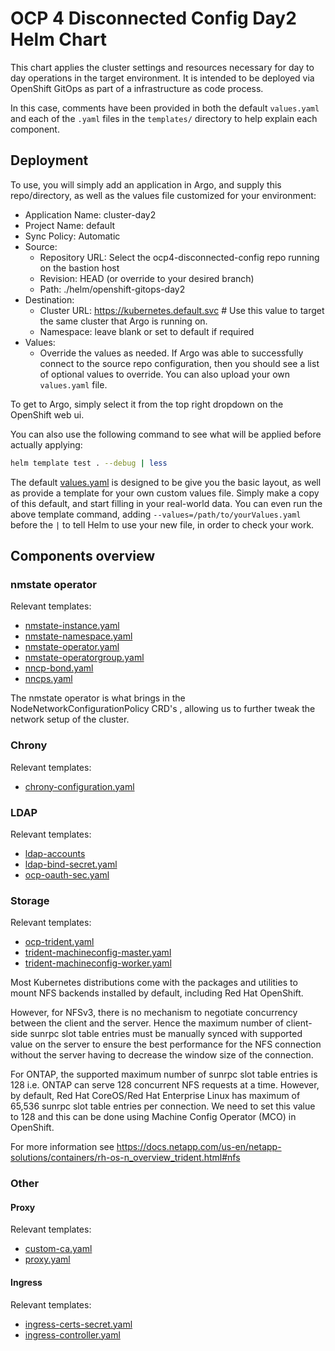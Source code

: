 # OCP 4 Disconnected Config Day2 Helm Chart

This chart applies the cluster settings and resources necessary for day to day operations in the target environment. It is intended to be deployed via OpenShift GitOps as part of a infrastructure as code process.

In this case, comments have been provided in both the default `values.yaml` and each of the `.yaml` files in the `templates/` directory to help explain each component.

## Deployment

To use, you will simply add an application in Argo, and supply this repo/directory, as well as the values file customized for your environment:

* Application Name: cluster-day2
* Project Name: default
* Sync Policy: Automatic
* Source:
  * Repository URL: Select the ocp4-disconnected-config repo running on the bastion host
  * Revision: HEAD (or override to your desired branch)
  * Path: ./helm/openshift-gitops-day2
* Destination:
  * Cluster URL: https://kubernetes.default.svc # Use this value to target the same cluster that Argo is running on.
  * Namespace: leave blank or set to default if required
* Values:
  * Override the values as needed. If Argo was able to successfully connect to the source repo configuration, then you should see a list of optional values to override. You can also upload your own `values.yaml` file.

To get to Argo, simply select it from the top right dropdown on the OpenShift web ui.

You can also use the following command to see what will be applied before actually applying:

```bash
helm template test . --debug | less
```

The default [values.yaml](values.yaml) is designed to be give you the basic layout, as well as provide a template for your own custom values file. Simply make a copy of this default, and start filling in your real-world data. You can even run the above template command, adding `--values=/path/to/yourValues.yaml` before the `|` to tell Helm to use your new file, in order to check your work.

## Components overview

### nmstate operator

Relevant templates:

 - [nmstate-instance.yaml](templates/nmstate-instance.yml)
 - [nmstate-namespace.yaml](templates/nmstate-namespace.yaml)
 - [nmstate-operator.yaml](templates/nmstate-operator.yaml)
 - [nmstate-operatorgroup.yaml](templates/nmstate-operatorgroup.yaml)
 - [nncp-bond.yaml](templates/nncp-bond.yaml)
 - [nncps.yaml](templates/nncps.yaml)

The nmstate operator is what brings in the NodeNetworkConfigurationPolicy CRD's , allowing us to further tweak the network setup of the cluster.

### Chrony

Relevant templates:

 - [chrony-configuration.yaml](templates/chrony-configuration.yaml)

### LDAP

Relevant templates:

 - [ldap-accounts](templates/ldap-accounts.yaml)
 - [ldap-bind-secret.yaml](templates/ldap-bind-secret.yaml)
 - [ocp-oauth-sec.yaml](templates/ocp-oauth-sec.yaml)

### Storage

Relevant templates:

 - [ocp-trident.yaml](templates/ocp-trident.yaml)
 - [trident-machineconfig-master.yaml](templates/trident-machineconfig-master.yaml)
 - [trident-machineconfig-worker.yaml](templates/tri)

Most Kubernetes distributions come with the packages and utilities to mount NFS backends installed by default, including Red Hat OpenShift.

However, for NFSv3, there is no mechanism to negotiate concurrency between the client and the server. Hence the maximum number of client-side sunrpc slot table entries must be manually synced with supported value on the server to ensure the best performance for the NFS connection without the server having to decrease the window size of the connection.

For ONTAP, the supported maximum number of sunrpc slot table entries is 128 i.e. ONTAP can serve 128 concurrent NFS requests at a time. However, by default, Red Hat CoreOS/Red Hat Enterprise Linux has maximum of 65,536 sunrpc slot table entries per connection. We need to set this value to 128 and this can be done using Machine Config Operator (MCO) in OpenShift.

For more information see https://docs.netapp.com/us-en/netapp-solutions/containers/rh-os-n_overview_trident.html#nfs

### Other

#### Proxy

Relevant templates:

 - [custom-ca.yaml](templates/custom-ca.yaml)
 - [proxy.yaml](templates/proxy.yaml)

#### Ingress

Relevant templates:

 - [ingress-certs-secret.yaml](templates/ingress-certs-secret.yaml)
 - [ingress-controller.yaml](templates/ingress-controller.yaml)
